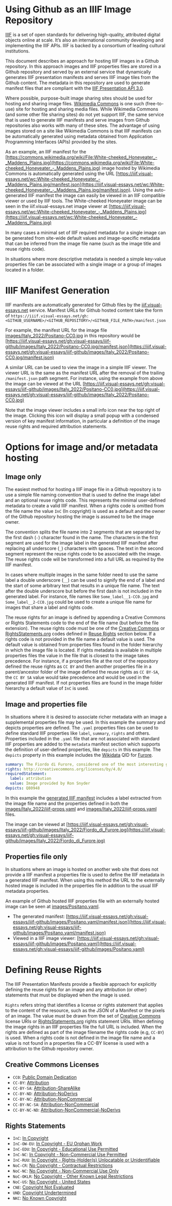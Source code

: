 # Using Github as an IIIF Image Repository

[IIIF](https://iiif.io) is a set of open standards for delivering high-quality, attributed digital objects online at scale. It’s also an international community developing and implementing the IIIF APIs. IIIF is backed by a consortium of leading cultural institutions.

This document describes an approach for hosting IIIF images in a Github repository.  In this approach images and IIIF properties files are stored in a Github repository and served by an external service that dynamically generates IIIF presentation manifests and serves IIIF image tiles from the Github content.  The metadata in this repository are used to generate manifest files that are compliant with the [IIIF Presentation API 3.0](https://iiif.io/api/presentation/3.0/).

Where possible, purpose-built image sharing sites should be used for hosting and sharing image files.  [Wikimedia Commons](https://commons.wikimedia.org/wiki/Main_Page) is one such (free-to-use) site for hosting and sharing media files.  While Wikimedia Commons (and some other file sharing sites) do not yet support IIIF, the same service that is used to generate IIIF manifests and serve images from Github repositories also works with many of these sites.  The advantage of using images stored on a site like Wikimedia Commons is that IIIF manifests can be automatically generated using metadata obtained from Application Programming Interfaces (APIs) provided by the sites.

As an example, an IIIF manifest for the [https://commons.wikimedia.org/wiki/File:White-cheeked_Honeyeater_-_Maddens_Plains.jpg](https://commons.wikimedia.org/wiki/File:White-cheeked_Honeyeater_-_Maddens_Plains.jpg) image hosted by Wikimedia Commons is automatically generated using the URL [https://iiif.visual-essays.net/wc:White-cheeked_Honeyeater_-_Maddens_Plains.jpg/manifest.json](https://iiif.visual-essays.net/wc:White-cheeked_Honeyeater_-_Maddens_Plains.jpg/manifest.json).  Using the auto-generated IIIF manifest the image can easily be viewed in an IIIF compatible viewer or used by IIIF tools.  The White-cheeked Honeyeater image can be seen in the iiif.visual-essays.net image viewer at [https://iiif.visual-essays.net/wc:White-cheeked_Honeyeater_-_Maddens_Plains.jpg](https://iiif.visual-essays.net/wc:White-cheeked_Honeyeater_-_Maddens_Plains.jpg)

In many cases a minimal set of IIIF required metadata for a single image can be generated from site-wide default values and image-specific metadata that can be inferred from the image file name (such as the image title and reuse rights code).

In situations where more descriptive metadata is needed a simple key-value properties file can be associated with a single image or a group of images located in a folder.

# IIIF Manifest Generation

IIIF manifests are automatically generated for Github files by the [iiif.visual-essays.net](https://iiif.visual-essays.net) service.  Manifest URLs for Github hosted content take the form of `https://iiif.visual-essays.net/gh:<GITHUB_USERNAME>/<GITHUB_REPOSITORY>/<GITHUB_FILE_PATH>/manifest.json`

For example, the manifest URL for the image file [images/Italy_2022/Positano-CC0.jpg](images/Italy_2022/Positano-CC0.jpg) in this repository would be [https://iiif.visual-essays.net/gh:visual-essays/iiif-github/images/Italy_2022/Positano-CC0.jpg/manifest.json](https://iiif.visual-essays.net/gh:visual-essays/iiif-github/images/Italy_2022/Positano-CC0.jpg/manifest.json)

A similar URL can be used to view the image in a simple IIIF viewer.  The viewer URL is the same as the manifest URL after the removal of the trailing `/manifest.json` path segment.  For instance, using the example from above the image can be viewed at the URL [https://iiif.visual-essays.net/gh:visual-essays/iiif-github/images/Italy_2022/Positano-CC0.jpg](https://iiif.visual-essays.net/gh:visual-essays/iiif-github/images/Italy_2022/Positano-CC0.jpg)

Note that the image viewer includes a small info icon near the top right of the image.  Clicking this icon will display a small popup with a condensed version of key manifest information, in particular a definition of the image reuse rights and required attribution statements.

# Options for image and/or metadata hosting

## Image only

The easiest method for hosting a IIIF image file in a Github repository is to use a simple file naming convention that is used to define the image label and an optional reuse rights code.  This represents the minimal user-defined metadata to create a valid IIIF manifest.  When a rights code is omitted from the file name the value `InC` (In copyright) is used as a default and the owner of the Github repository hosting the image is assumed to be the image owner.

The convention splits the file name into 2 segments that are separated by the first dash (`-`) character found in the name.  The characters in the first  segment are used for the image label in the generated IIIF manifest after replacing all underscore (`_`) characters with spaces.  The text in the second segment represent the reuse rights code to be associated with the image.  The reuse rights code will be transformed into a full URL as required by the IIIF manifest.

In cases where multiple images in the same folder need to use the same label a double underscore (`__`) can be used to signify the end of a label and the start of some arbitrary text that results in a unique file name.  The text after the double underscore but before the first dash is not included in the generated label.  For instance, file names like `Some_label__1-CC0.jpg` and `Some_label__2-CC0.jpg` could be used to create a unique file name for images that share a label and rights code.

The reuse rights for an image is defined by appending a Creative Commons or Rights Statements code to the end of the file name (but before the file extension).  The reuse rights code must be one of the [Creative Commons](https://creativecommons.org/licenses/) or [RightsStatements.org](https://rightsstatements.org/page/1.0/) codes defined in [Reuse Rights](#reuse-rights) section below.  If a rights code is not provided in the file name a default value is used.  The default value is obtained from properties files found in the folder hierarchy in which the image file is located.  If rights metadata is available in multiple properties files the value in the file that is closest to the image takes precedence.  For instance, if a properties file at the root of the repository defined the reuse rights as `CC BY` and then another properties file in a parent/ancestor folder of the image defined the reuse rights as `CC BY-SA`, the `CC BY SA` value would take precedence and would be used in the generated IIIF manifest.  If not properties files are found in the image folder hierarchy a default value of `InC` is used.

## Image and properties file

In situations where it is desired to associate richer metadata with an image a supplemental properties file may be used.  In this example the summary and depicts properties are defined. The `.yaml` properties files can be used to define standard IIIF properties like `label`, `summary`, `rights` and others.  Properties included in the `.yaml` file that are not associated with standard IIIF properties are added to the `metadata` manifest section which supports the definition of user-defined properties, like `depicts` in this example.  The `depicts` property in this example includes the [Wikidata](https://www.wikidata.org) QID for [Furore](https://www.wikidata.org/wiki/Q80948). 

```yaml
summary: The Fiordo di Furore, considered one of the most interesting geological features on the Amalfi Coast.
rights: http://creativecommons.org/licenses/by/4.0/
requiredStatement:
  label: attribution
  value: Image provided by Ron Snyder
depicts: Q80948
```

In this example the [generated IIIF manifest](https://iiif.visual-essays.net/gh:visual-essays/iiif-github/images/Italy_2022/Fiordo_di_Furore.jpg/manifest.json) includes a label extracted from the image file name and the properties defined in both the 
[images/Italy_2022/iiif-props.yaml](images/Italy_2022/iiif-props.yaml) and [images/Italy_2022/iiif-props.yaml](images/Italy_2022/Fiordo_di_Furore.yaml) files.

The image can be viewed at [https://iiif.visual-essays.net/gh:visual-essays/iiif-github/images/Italy_2022/Fiordo_di_Furore.jpg](https://iiif.visual-essays.net/gh:visual-essays/iiif-github/images/Italy_2022/Fiordo_di_Furore.jpg)

## Properties file only

In situations where an image is hosted on another web site that does not provide a IIIF manifest a properties file is used to define the IIIF metadata in a generated IIIF manifest.  When using this method the URL to the externally hosted image is included in the properties file in addition to the usual IIIF metadata properties.

An example of Github hosted IIIF properties file with an externally hosted image can be seen at [images/Positano.yaml](images/Positano.yaml).

-  The generated manifest: [https://iiif.visual-essays.net/gh:visual-essays/iiif-github/images/Positano.yaml/manifest.json](https://iiif.visual-essays.net/gh:visual-essays/iiif-github/images/Positano.yaml/manifest.json)
-  Viewed in a IIIF image viewer: [https://iiif.visual-essays.net/gh:visual-essays/iiif-github/images/Positano.yaml](https://iiif.visual-essays.net/gh:visual-essays/iiif-github/images/Positano.yaml)

# Defining Reuse Rights

The IIIF Presentation Manifests provide a flexible approach for explicitly defining the reuse rights for an image and any attribution (or other) statements that must be displayed when the image is used.

`Rights` refers string that identifies a license or rights statement that applies to the content of the resource, such as the JSON of a Manifest or the pixels of an image. The value must be drawn from the set of [Creative Commons](https://creativecommons.org/licenses/) license URIs or [RightsStatements.org](https://rightsstatements.org/page/1.0/) rights statement URIs.  When defining the image rights in an IIIF properties file the full URL is included.  When the rights are defined as part of the image filename the rights code (e.g, `CC-BY`) is used.  When a rights code is not defined in the image file name and a value is not found in a properties file a CC-BY license is used with a attribution to the Github repository owner.

## Creative Commons Licenses

- `CC0`: [Public Domain Dedication](http://creativecommons.org/publicdomain/zero/1.0/)
- `CC-BY`: [Attribution](http://creativecommons.org/licenses/by/4.0/)
- `CC-BY-SA`: [Attribution-ShareAlike](http://creativecommons.org/licenses/by-sa/4.0/)
- `CC-BY-ND`: [Attribution-NoDerivs](http://creativecommons.org/licenses/by-nd/4.0/)
- `CC-BY-NC`: [Attribution-NonCommercial](http://creativecommons.org/licenses/by-nc/4.0/)
- `CC-BY-NC-SA`: [Attribution-NonCommercial](http://creativecommons.org/licenses/by-nc-sa/4.0/)
- `CC-BY-NC-ND`: [Attribution-NonCommercial-NoDerivs](http://creativecommons.org/licenses/by-nc-nd/4.0/)

## Rights Statements

- `InC`: [In Copyright](http://rightsstatements.org/vocab/InC/1.0/)
- `InC-OW-EU`: [In Copyright - EU Orphan Work](http://rightsstatements.org/vocab/InC-OW-EU/1.0/)
- `InC-EDU`: [In Copyright - Educational Use Permitted](http://rightsstatements.org/vocab/InC-EDU/1.0/)
- `InC-NC`: [In Copyright - Non-Commercial Use Permitted](http://rightsstatements.org/vocab/InC-NC/1.0/)
- `InC-RUU`: [In Copyright - Rights-Holder(s) Unlocatable or Unidentifiable](http://rightsstatements.org/vocab/InC-RUU/1.0/)
- `NoC-CR`: [No Copyright - Contractual Restrictions](http://rightsstatements.org/vocab/NoC-CR/1.0/)
- `NoC-NC`: [No Copyright - Non-Commercial Use Only](http://rightsstatements.org/vocab/NoC-NC/1.0/)
- `NoC-OKLR`: [No Copyright - Other Known Legal Restrictions](http://rightsstatements.org/vocab/NoC-OKLR/1.0/)
- `NoC-US`: [No Copyright - United States](http://rightsstatements.org/vocab/NoC-US/1.0/)
- `CNE`: [Copyright Not Evaluated](http://rightsstatements.org/vocab/CNE/1.0/)
- `UND`: [Copyright Undertermined](http://rightsstatements.org/vocab/UND/1.0/)
- `NKC`: [No Known Copyright](http://rightsstatements.org/vocab/NKC/1.0/)
